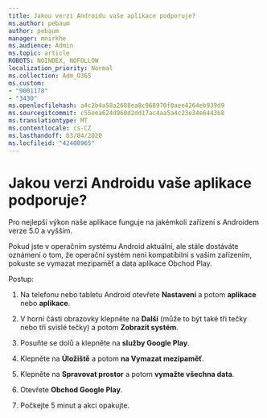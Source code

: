 ```yaml
---
title: Jakou verzi Androidu vaše aplikace podporuje?
ms.author: pebaum
author: pebaum
manager: mnirkhe
ms.audience: Admin
ms.topic: article
ROBOTS: NOINDEX, NOFOLLOW
localization_priority: Normal
ms.collection: Adm_O365
ms.custom:
- "9001178"
- "3430"
ms.openlocfilehash: a4c2b4a58a2688ea8c968970f0aee4264eb939d9
ms.sourcegitcommit: c55eea624d960d2dd17ac4aa5a4c23e34e6443b8
ms.translationtype: MT
ms.contentlocale: cs-CZ
ms.lasthandoff: 03/04/2020
ms.locfileid: "42408965"
---
```

# <a name="what-version-of-android-does-your-app-support"></a>Jakou verzi Androidu vaše aplikace podporuje?

Pro nejlepší výkon naše aplikace funguje na jakémkoli zařízení s Androidem verze 5.0 a vyšším.

Pokud jste v operačním systému Android aktuální, ale stále dostáváte oznámení o tom, že operační systém není kompatibilní s vaším zařízením, pokuste se vymazat mezipaměť a data aplikace Obchod Play.

Postup: 

1. Na telefonu nebo tabletu Android otevřete **Nastavení** a potom **aplikace** nebo **aplikace**.

2. V horní části obrazovky klepněte na **Další** (může to být také tři tečky nebo tři svislé tečky) a potom **Zobrazit systém**. 

3. Posuňte se dolů a klepněte na **služby Google Play**. 

4. Klepněte na **Úložiště** a potom **na Vymazat mezipaměť**. 

5. Klepněte na **Spravovat prostor** a potom **vymažte všechna data**. 

6. Otevřete **Obchod Google Play**. 

7. Počkejte 5 minut a akci opakujte. 